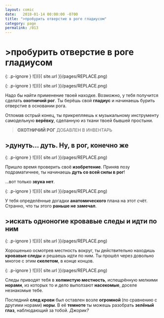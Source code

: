 ```yaml
---
layout: comic
date:   2018-01-14 00:00:00 -0700
title: ">пробурить отверстие в роге гладиусом"
category: page
permalink: /013
---
```

# >пробурить отверстие в роге гладиусом

{: .p-ignore }
![]({{ site.url }}/pages/REPLACE.png)

{: .p-ignore }
![]({{ site.url }}/pages/REPLACE.png)

Надо бы найти применение твоей находке. Возможно, у тебя получится сделать <strong>охотничий рог</strong>. Ты берёшь свой <strong>гладиус</strong> и начинаешь бурить отверстие в основании рога.

Отломав острый конец, ты прикрепляешь к музыкальному инструменту самодельную <strong>верёвку</strong>, сделанную из ткани твоей бывшей простыни.

<blockquote><strong>ОХОТНИЧИЙ РОГ</strong> ДОБАВЛЕН В ИНВЕНТАРЬ</blockquote>

## >дунуть... дуть. Ну, в рог, конечно же

{: .p-ignore }
![]({{ site.url }}/pages/REPLACE.png)

Пришло время проверить своё <strong>изобретение</strong>. Приняв позу подраматичнее, ты начинаешь <strong>дуть со всей силы в рог</strong>!

…вот только <strong>звука нет</strong>.

{: .p-ignore }
![]({{ site.url }}/pages/REPLACE.png)

У тебя определённые догадки <strong>анатомического </strong>плана на этот счёт. Странно, что ты этого <strong>раньше не замечал</strong>.

## >искать одноногие кровавые следы и идти по ним

{: .p-ignore }
![]({{ site.url }}/pages/REPLACE.png)

Хорошенько осмотрев местность вокруг, ты действительно находишь <strong>кровавые следы</strong> и решаешь идти по ним. Ты прошёл через довольно многое с этим <strong>скелетом</strong>, в конце концов.

{: .p-ignore }
![]({{ site.url }}/pages/REPLACE.png)

Следы приводят тебя в <strong>холмистую местность</strong>, испещрённую мелкими <strong>норами</strong>, из которых то и дело выползают <strong>насекомые</strong>, доселе незнакомые тебе.

Последний <strong>след крови</strong> был оставлен возле <strong>огромной </strong>(по сравнению с другими норами) <strong>норы</strong>. В её <strong>темноте </strong>ты можешь разобрать <strong>зелёный глаз</strong>, наблюдающий за тобой. <em>Джорик?</em>
